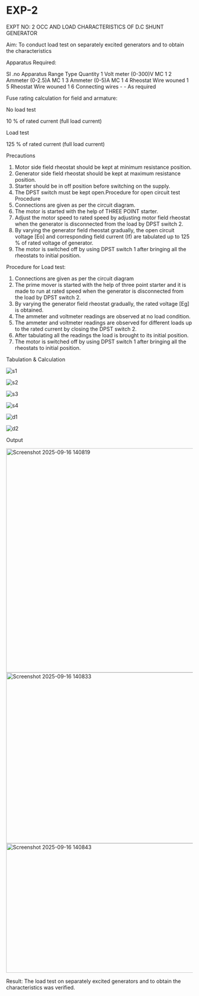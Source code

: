 # EXP-2
EXPT NO: 2 OCC AND LOAD CHARACTERISTICS OF D.C SHUNT GENERATOR

Aim:
To conduct load test on separately excited generators and to obtain the characteristics

Apparatus Required:

Sl .no	Apparatus	Range	Type	Quantity
1	Volt meter	(0-300)V	MC	1
2	Ammeter	(0-2.5)A	MC	1
3	Ammeter	(0-5)A	MC	1
4	Rheostat		Wire wouned	1
5	Rheostat		Wire wouned	1
6	Connecting wires	-	-	As required

Fuse rating calculation for field and armature:

No load test

10 % of rated current (full load current)

Load test

125 % of rated current (full load current)

Precautions

1.   Motor side field rheostat should be kept at minimum resistance position.
2.   Generator side field rheostat should be kept at maximum resistance position.
3.   Starter should be in off position before switching on the supply.
4.   The DPST switch must be kept open.Procedure for open circuit test
Procedure
1.   Connections are given as per the circuit diagram.
2.   The motor is started with the help of THREE POINT starter.
3.   Adjust the motor speed to rated speed by adjusting motor field rheostat when the generator is disconnected from the load by DPST switch 2.
4.   By  varying  the  generator  field  rheostat  gradually,  the  open  circuit  voltage  [Eo]  and corresponding field current (If) are tabulated up to 125 % of rated voltage of generator.
5.   The motor is switched off by using DPST switch 1 after bringing all the rheostats to initial position.

Procedure for Load test:

1.   Connections are given as per the circuit diagram
2.   The prime mover is started with the help of three point starter and it is made to run at rated speed when the generator is disconnected from the load by DPST switch 2.
3.   By varying the generator field rheostat gradually, the rated voltage [Eg] is obtained.
4.   The ammeter and voltmeter readings are observed at no load condition.
5.   The ammeter and voltmeter readings are observed for different loads up to the rated current by closing the DPST switch 2.
6.   After tabulating all the readings the load is brought to its initial position.
7.   The motor is switched off by using DPST switch 1 after bringing all the rheostats to initial position.

Tabulation & Calculation

![s1](https://github.com/user-attachments/assets/2f5f6fd3-ec61-460a-8536-03de3c98229e)



![s2](https://github.com/user-attachments/assets/04c4b4b5-30f4-4353-9105-0bf5787b515d)


![s3](https://github.com/user-attachments/assets/4445ecf9-7c50-49f2-b7b9-f7de855aeafe)


![s4](https://github.com/user-attachments/assets/25dec6d2-5101-40a4-b271-811cef6b682b)



![d1](https://github.com/user-attachments/assets/03157dec-1248-4455-98c8-f894b087f557)


![d2](https://github.com/user-attachments/assets/374c6241-5c8e-4d14-ab9e-fbc563b35c4a)

Output

<img width="1034" height="604" alt="Screenshot 2025-09-16 140819" src="https://github.com/user-attachments/assets/13d83f94-6073-410a-94d6-1942c21e1169" />

<img width="1017" height="460" alt="Screenshot 2025-09-16 140833" src="https://github.com/user-attachments/assets/4cbe2745-edca-4842-b644-a88592c926a0" />

<img width="1023" height="349" alt="Screenshot 2025-09-16 140843" src="https://github.com/user-attachments/assets/80d5b7e8-64d0-446d-b0fb-57d03e8cd01e" />







 
Result:
The load test on separately excited generators and to obtain the characteristics was verified.
